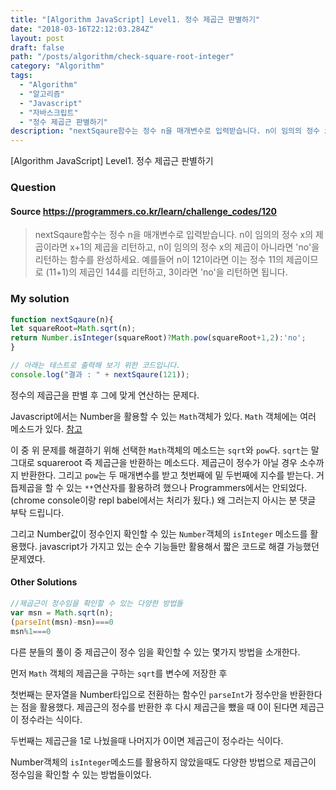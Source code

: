 ```yaml
---
title: "[Algorithm JavaScript] Level1. 정수 제곱근 판별하기"
date: "2018-03-16T22:12:03.284Z"
layout: post
draft: false
path: "/posts/algorithm/check-square-root-integer"
category: "Algorithm"
tags:
  - "Algorithm"
  - "알고리즘"
  - "Javascript"
  - "자바스크립트"
  - "정수 제곱근 판별하기"
description: "nextSqaure함수는 정수 n을 매개변수로 입력받습니다. n이 임의의 정수 x의 제곱이라면 x+1의 제곱을 리턴하고, n이 임의의 정수 x의 제곱이 아니라면 'no'을 리턴하는 함수를 완성하세요."
---
```


[Algorithm JavaScript] Level1. 정수 제곱근 판별하기

### Question

#### Source https://programmers.co.kr/learn/challenge_codes/120

> nextSqaure함수는 정수 n을 매개변수로 입력받습니다.
> n이 임의의 정수 x의 제곱이라면 x+1의 제곱을 리턴하고, n이 임의의 정수 x의 제곱이 아니라면 'no'을 리턴하는 함수를 완성하세요.
> 예를들어 n이 121이라면 이는 정수 11의 제곱이므로 (11+1)의 제곱인 144를 리턴하고, 3이라면 'no'을 리턴하면 됩니다.

### My solution

```javascript
function nextSqaure(n){
let squareRoot=Math.sqrt(n);
return Number.isInteger(squareRoot)?Math.pow(squareRoot+1,2):'no';
}

// 아래는 테스트로 출력해 보기 위한 코드입니다.
console.log("결과 : " + nextSqaure(121));
```

정수의 제곱근을 판별 후 그에 맞게 연산하는 문제다.

Javascript에서는 Number을 활용할 수 있는 ```Math```객체가 있다. ```Math``` 객체에는 여러 메소드가 있다. [참고](https://developer.mozilla.org/ko/docs/Web/JavaScript/Reference/Global_Objects/Math)

이 중 위 문제를 해결하기 위해 선택한 ```Math```객체의 메소드는 ```sqrt```와 ```pow```다. ```sqrt```는 말 그대로 squareroot 즉 제곱근을 반환하는 메소드다. 제곱근이 정수가 아닐 경우 소수까지 반환한다. 그리고 ```pow```는 두 매개변수를 받고 첫번째에 밑 두번째에 지수를 받는다. 거듭제곱을 할 수 있는 ```**```연산자를 활용하려 했으나 Programmers에서는 안되었다.(chrome console이랑 repl babel에서는 처리가 됬다.) 왜 그러는지 아시는 분 댓글 부탁 드립니다.

그리고 Number값이 정수인지 확인할 수 있는 ```Number```객체의 ```isInteger``` 메소드를 활용했다. javascript가 가지고 있는 순수 기능들만 활용해서 짧은 코드로 해결 가능했던 문제였다.

#### Other Solutions

```javascript
//제곱근이 정수임을 확인할 수 있는 다양한 방법들
var msn = Math.sqrt(n);
(parseInt(msn)-msn)===0
msn%1===0
```

다른 분들의 풀이 중 제곱근이 정수 임을 확인할 수 있는 몇가지 방법을 소개한다.

먼저 ```Math``` 객체의 제곱근을 구하는 ```sqrt```를 변수에 저장한 후 

첫번째는 문자열을 Number타입으로 전환하는 함수인 ```parseInt```가 정수만을 반환한다는 점을 활용했다. 제곱근의 정수를 반환한 후 다시 제곱근을 뺐을 때 0이 된다면 제곱근이 정수라는 식이다.

두번째는 제곱근을 1로 나눴을때 나머지가 0이면 제곱근이 정수라는 식이다.

Number객체의 ```isInteger```메소드를 활용하지 않았을때도 다양한 방법으로 제곱근이 정수임을 확인할 수 있는 방법들이었다.









